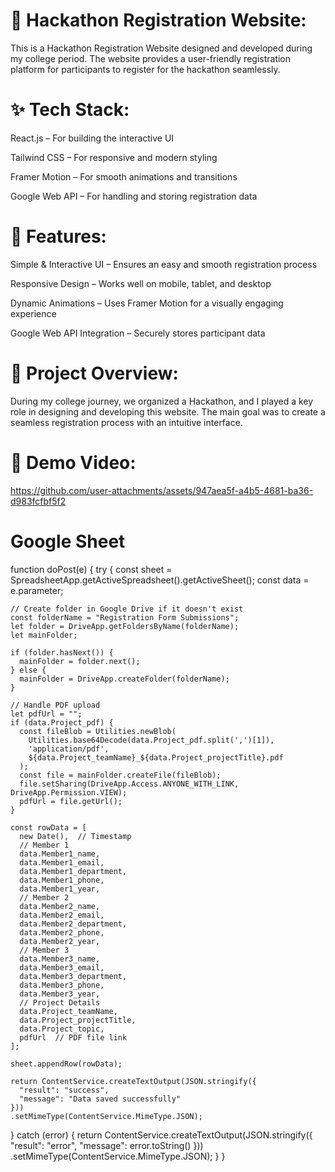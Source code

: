 # 🚀 Hackathon Registration Website:

This is a Hackathon Registration Website designed and developed during my college period. The website provides a user-friendly registration platform for participants to register for the hackathon seamlessly.

# ✨ Tech Stack:

React.js – For building the interactive UI

Tailwind CSS – For responsive and modern styling

Framer Motion – For smooth animations and transitions

Google Web API – For handling and storing registration data

# 🎯 Features:
Simple & Interactive UI – Ensures an easy and smooth registration process

Responsive Design – Works well on mobile, tablet, and desktop

Dynamic Animations – Uses Framer Motion for a visually engaging experience

Google Web API Integration – Securely stores participant data

# 📌 Project Overview:

During my college journey, we organized a Hackathon, and I played a key role in designing and developing this website. The main goal was to create a seamless registration process with an intuitive interface.

# 🎥 Demo Video:
https://github.com/user-attachments/assets/947aea5f-a4b5-4681-ba36-d983fcfbf5f2


# Google Sheet
function doPost(e) {
  try {
    const sheet = SpreadsheetApp.getActiveSpreadsheet().getActiveSheet();
    const data = e.parameter;
    
    // Create folder in Google Drive if it doesn't exist
    const folderName = "Registration Form Submissions";
    let folder = DriveApp.getFoldersByName(folderName);
    let mainFolder;
    
    if (folder.hasNext()) {
      mainFolder = folder.next();
    } else {
      mainFolder = DriveApp.createFolder(folderName);
    }
    
    // Handle PDF upload
    let pdfUrl = "";
    if (data.Project_pdf) {
      const fileBlob = Utilities.newBlob(
        Utilities.base64Decode(data.Project_pdf.split(',')[1]),
        'application/pdf',
        ${data.Project_teamName}_${data.Project_projectTitle}.pdf
      );
      const file = mainFolder.createFile(fileBlob);
      file.setSharing(DriveApp.Access.ANYONE_WITH_LINK, DriveApp.Permission.VIEW);
      pdfUrl = file.getUrl();
    }
    
    const rowData = [
      new Date(),  // Timestamp
      // Member 1
      data.Member1_name,
      data.Member1_email,
      data.Member1_department,
      data.Member1_phone,
      data.Member1_year,
      // Member 2
      data.Member2_name,
      data.Member2_email,
      data.Member2_department,
      data.Member2_phone,
      data.Member2_year,
      // Member 3
      data.Member3_name,
      data.Member3_email,
      data.Member3_department,
      data.Member3_phone,
      data.Member3_year,
      // Project Details
      data.Project_teamName,
      data.Project_projectTitle,
      data.Project_topic,
      pdfUrl  // PDF file link
    ];
    
    sheet.appendRow(rowData);
    
    return ContentService.createTextOutput(JSON.stringify({ 
      "result": "success",
      "message": "Data saved successfully" 
    }))
    .setMimeType(ContentService.MimeType.JSON);
    
  } catch (error) {
    return ContentService.createTextOutput(JSON.stringify({ 
      "result": "error",
      "message": error.toString()
    }))
    .setMimeType(ContentService.MimeType.JSON);
  }
}
